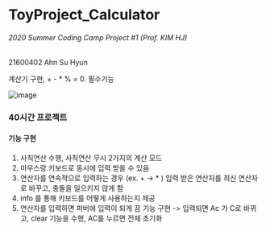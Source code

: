 # ToyProject_Calculator
###### 2020 Summer Coding Camp Project #1 (Prof. KIM HJ)
21600402 Ahn Su Hyun


계산기 구현, + - * % = 0. 필수기능 

![image](https://user-images.githubusercontent.com/64300241/90038280-32c91980-dd00-11ea-8078-a81e1b54025d.png)


### 40시간 프로젝트 
#### 기능 구현
1. 사칙연산 수행, 사칙연산 무시 2가지의 계산 모드
2. 마우스랑 키보드로 동시에 입력 받을 수 있음
3. 연산자를 연속적으로 입력하는 경우 (ex. + -> * ) 입력 받은 연산자를 최신 연산자로 바꾸고, 충돌을 일으키지 않게 함 
4. info 를 통해 키보드를 어떻게 사용하는지 제공 
5. 연산자를 입력하면 퍼버에 입력이 되게 끔 기능 구현 -> 입력되면 Ac 가 C로 바뀌고, clear 기능을 수행, AC를 누르면 전체 초기화 

